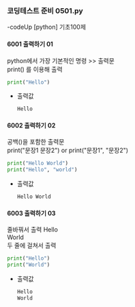 ### 코딩테스트 준비 0501.py

-codeUp [python] 기초100제

#### 6001 출력하기 01
python에서 가장 기본적인 명령 >> 출력문<br>
print() 를 이용해 출력
```py
print("Hello")
```
* 출력값
  ```py
  Hello
  ```
#### 6002 출력하기 02
공백()을 포함한 출력문<br>
print("문장1 문장2") or print("문장1", "문장2")
```py
print("Hello World")
print("Hello", "world")
```
* 출력값
  ```py
  Hello World
  ```
#### 6003 출력하기 03
줄바꿔서 출력
Hello<br>
World<br>
두 줄에 걸쳐서 출력
```py
print("Hello")
print("World")
```
* 출력값
  ```py
  Hello
  World
  ```
